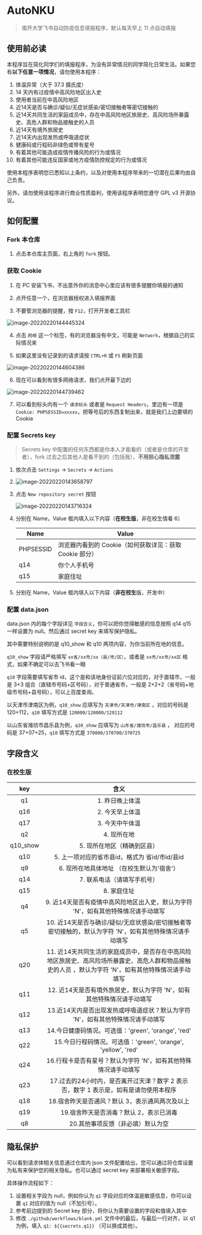 # AutoNKU

> 南开大学飞书自动防疫信息填报程序，默认每天早上 11 点自动填报

## 使用前必读

本程序旨在简化同学们的填报程序，为没有异常情况的同学简化日常生活。如果您有**以下任意一项情况**，请勿使用本程序：

1. 体温异常（大于 37.3 摄氏度）
2. 14 天内有过疫情中高风险地区出入史
3. 使用者当前在中高风险地区
4. 近14天是否与确诊/疑似/无症状感染/密切接触者等密切接触的
5. 近14天共同生活的家庭成员中，存在中高风险地区旅居史、高风险场所暴露史、高危人群和物品接触史的人员
6. 近14天有境外旅居史
7. 近14天内出现发热或呼吸道症状
8. 健康码或行程码非绿色或带有星号
9. 有着其他可能造成疫情传播风险的行为或情况
10. 有着其他可能违反国家或地方疫情防控规定的行为或情况

使用本程序表明您已悉知以上条约，以及对使用本程序带来的一切潜在后果均由自己负责。

另外，请勿使用该程序进行商业性质盈利，使用该程序表明您遵守 GPL v3 开源协议。

## 如何配置

### Fork 本仓库

1. 点击本仓库主页面，右上角的 `fork` 按钮。

### 获取 Cookie

1. 在 PC 安装飞书，不出意外你的消息中心里应该有很多提醒你填报的通知

2. 点开任意一个，在浏览器授权进入填报界面

3. 不要管浏览器的提醒，按 `F12`，打开开发者工具栏

![image-20220220144445324](README.assets/image-20220220144445324.png)

4. 点击 `网络` 这一个标签，有的浏览器没有中文，可能是 `Network`，根据自己的实际情况来

5. 如果这里没有记录到的请求请按 `CTRL+R` 或 `F5` 刷新页面

![image-20220220144604386](README.assets/image-20220220144604386.png)

6. 现在可以看到有很多网络请求，我们点开最下边的

![image-20220220144739462](README.assets/image-20220220144739462.png)

7. 可以看到标头内有一个 `请求标头` 或者是 `Request Headers`，里边有一项是 `Cookie: PHPSESSID=xxxxx`，把等号后的东西复制出来，就是我们上边要填的 Cookie

### 配置 Secrets key

> Secrets key 中配置的任何东西都是你本人才能看的（或者是仓库的开发者），fork 过去之后其他人是看不到的（包括我），**不用担心隐私泄露**

1. 依次点击 `Settings` -> `Secrets` -> `Actions`

2. ![image-20220220143658797](README.assets/image-20220220143658797.png)

3. 点击 `New repository secret` 按钮

   ![image-20220220143716324](README.assets/image-20220220143716324.png)

4. 分别在 Name，Value 框内填入以下内容（**在校生版**，非在校生情看 6）

   | Name      | Value                                   |
   | --------- | --------------------------------------- |
   | PHPSESSID | 浏览器内看到的 Cookie（如何获取详见：获取 Cookie 部分） |
   | q14       | 你个人手机号                            |
   | q15       | 家庭住址                                |
   
5. 分别在 Name，Value 框内填入以下内容（**非在校生**版，开发中）

### 配置 data.json

data.json 内的每个字段详见 `字段含义`，你可以把你觉得敏感的信息按照 q14 q15 一样设置为 null。然后通过 secret key 来填写保护隐私。

其中需要特别说明的是 q10_show 和 q10 两项内容，为你当前所在地的信息。

`q10_show` 字段请严格填写 `xx省/xx市/xx（县/市/区）`，或者是 `xx市/xx市/xx区` 格式，如果不确定可以去飞书看一眼

`q10` 字段需要填写省市 id，这个是和该地身份证前六位对应的，对于直辖市，一般是 3+3 组合（直辖市号码+区号码），对于普通省市，一般是 2+2+2（省号码+地级市号码+县号码），可以上百度查询。

以天津市津南区为例，`q10_show` 应填写为 `天津市/天津市/津南区` ，对应的号码是 120+112，`q10` 填写方式是 `120000/120000/120112`

以山东省潍坊市昌乐县为例，`q10_show` 应填写为 `山东省/潍坊市/昌乐县` ， 对应的号码是 37+07+25，`q10` 填写方式是 `370000/370700/370725`

## 字段含义

### 在校生版

|   key    |                             含义                             |
| :------: | :----------------------------------------------------------: |
|    q1    |                       1. 昨日晚上体温                        |
|   q16    |                       2. 今天早上体温                        |
|   q17    |                       3. 今天中午体温                        |
|    q2    |                         4. 现所在地                          |
| q10_show |                 5. 现所在地区（精确到区县）                  |
|   q10    |        5. 上一项对应的省市县id，格式为 省id/市id/县id        |
|    q9    |          6. 现所在地具体地址 （在校生默认为'宿舍'）          |
|   q14    |                 7. 联系电话（请填写手机号）                  |
|   q15    |                         8. 家庭住址                          |
|    q4    | 9. 近14天是否有疫情中高风险地区出入史，默认为字符 'N'，如有其他特殊情况请手动填写 |
|    q5    | 10. 近14天是否与确诊/疑似/无症状感染/密切接触者等密切接触的，默认为字符 'N'，如有其他特殊情况请手动填写 |
|   q20    | 11. 近14天共同生活的家庭成员中，是否存在中高风险地区旅居史、高风险场所暴露史、高危人群和物品接触史的人员 ，默认为字符 'N'，如有其他特殊情况请手动填写 |
|   q11    | 12. 近14天是否有境外旅居史，默认为字符 'N'，如有其他特殊情况请手动填写 |
|   q12    | 13.近14天内是否出现发热或呼吸道症状？默认为字符 'N'，如有其他特殊情况请手动填写 |
|   q13    |     14.今日健康码情况。可选值：'green', 'orange', 'red'      |
|   q22    | 15.今日行程码情况。可选值：'green', 'orange', 'yellow', 'red' |
|   q24    | 16.行程卡是否有星号？默认为字符 'N'，如有其他特殊情况请手动填写 |
|   q23    | 17.过去的24小时内，是否离开过天津？数字 2 表示否，数字 1 表示是，如有是请勿使用本程序 |
|   q18    |       18.宿舍昨天是否通风？默认 3，表示通风两次及以上        |
|   q19    |           19.宿舍昨天是否消毒？默认 2，表示已消毒            |
|    q8    |              20.其他事项反馈（非必填）默认为空               |

## 隐私保护

可以看到请求体相关信息通过仓库内 json 文件配置给出，您可以通过将仓库设置为私有来保护您的相关隐私。也可以通过 secret key 来部署相关敏感字段。

具体操作流程如下：

1. 设置相关字段为 null，例如你认为 `q1` 字段对应的体温是敏感信息，你可以设置 `q1` 对应的值为 null（不加引号）。
2. 参考前边提到的 Secret key 部分，将你认为需要设置的字段和值填入其中
3. 修改 `./github/workflows/blank.yml` 文件中的最后，与最后一行对齐，以 q1 为例，填入 `q1: ${{secrets.q1}}` （可以换成其他）。